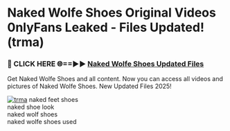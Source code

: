 # Naked Wolfe Shoes Original Videos 0nlyFans Leaked - Files Updated! (trma)

<h3>🔴 CLICK HERE 🌐==►► <a href="https://tinyurl.com/yckcrads" rel="nofollow">Naked Wolfe Shoes Updated Files</a></h3>

Get Naked Wolfe Shoes and all content. Now you can access all videos and pictures of Naked Wolfe Shoes. New Updated Files 2025!

[![trma](https://i.imgur.com/hpKpOFt.gif)](https://tinyurl.com/yckcrads)
naked feet shoes<br>
naked shoe look<br>
naked wolf shoes<br>
naked wolfe shoes used